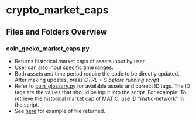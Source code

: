 # crypto_market_caps

## Files and Folders Overview

### coin_gecko_market_caps.py

- Returns historical market caps of assets input by user.
- User can also input specific time ranges.
- Both assets and time period require the code to be directly updated. After making updates, _press CTRL + S before running script_
- Refer to [coin_glossary.py](https://github.com/check-sked/crypto_data_resources/blob/main/crypto_prices/coin_glossary.py) for available assets and correct ID tags. The ID tags are the values that should be input into the script. For example: To retrieve the historical market cap of MATIC, use ID "matic-network" in the script.
- See [here](https://github.com/check-sked/crypto_data_resources/blob/main/csv_examples/market_caps/%5B'bitcoin'%2C%20'ethereum'%5D_market_caps.csv) for example of file returned.
